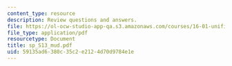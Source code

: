 ```yaml
---
content_type: resource
description: Review questions and answers.
file: https://ol-ocw-studio-app-qa.s3.amazonaws.com/courses/16-01-unified-engineering-i-ii-iii-iv-fall-2005-spring-2006/59135ad6380c35c2e2124d70d9784e1e_sp_S13_mud.pdf
file_type: application/pdf
resourcetype: Document
title: sp_S13_mud.pdf
uid: 59135ad6-380c-35c2-e212-4d70d9784e1e
---
```


